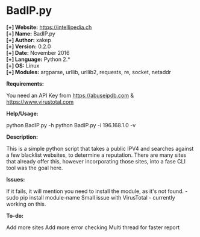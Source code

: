 # BadIP.py

<b>[+] Website:</b> https://intellipedia.ch<br />
<b>[+] Name:</b> BadIP.py<br />
<b>[+] Author:</b> xakep<br />
<b>[+] Version:</b> 0.2.0<br />
<b>[+] Date:</b> November 2016<br />
<b>[+] Language:</b> Python 2.*<br />
<b>[+] OS:</b> Linux<br />
<b>[+] Modules:</b> argparse, urllib, urllib2, requests, re, socket, netaddr<br />

<b>Requirements:</b>

You need an API Key from https://abuseipdb.com & https://www.virustotal.com

<b>Help/Usage:</b>

python BadIP.py -h
python BadIP.py -i 196.168.1.0 -v

<b>Description:</b>

This is a simple python script that takes a public IPV4 and searches against a few blacklist websites, to determine a reputation.
There are many sites that already offer this, however incorporating those sites, into a fase CLI tool was the goal here.

<b>Issues:</b>

If it fails, it will mention you need to install the module, as it's not found. - sudo pip install module-name
Small issue with VirusTotal - currently working on this.

<b>To-do:</b>

Add more sites
Add more error checking
Multi thread for faster report
